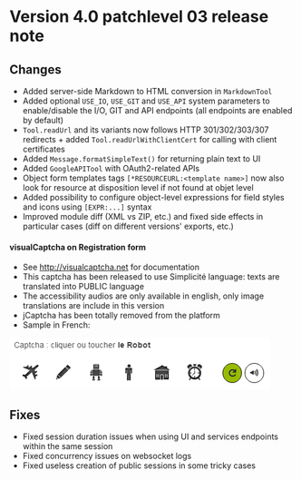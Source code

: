 Version 4.0 patchlevel 03 release note
======================================

Changes
-------

- Added server-side Markdown to HTML conversion in `MarkdownTool`
- Added optional `USE_IO`, `USE_GIT` and `USE_API` system parameters to enable/disable the I/O, GIT and API endpoints (all endpoints are enabled by default)
- `Tool.readUrl` and its variants now follows HTTP 301/302/303/307 redirects + added `Tool.readUrlWithClientCert` for calling with client certificates
- Added `Message.formatSimpleText()` for returning plain text to UI
- Added `GoogleAPITool` with OAuth2-related APIs
- Object form templates tags `[*RESOURCEURL:<template name>]` now also look for resource at disposition level if not found at objet level
- Added possibility to configure object-level expressions for field styles and icons using `[EXPR:...]` syntax
- Improved module diff (XML vs ZIP, etc.) and fixed side effects in particular cases (diff on different versions' exports, etc.)

#### visualCaptcha on Registration form

- See http://visualcaptcha.net for documentation
- This captcha has been released to use Simplicité language: texts are translated into PUBLIC language
- The accessibility audios are only available in english, only image translations are include in this version
- jCaptcha has been totally removed from the platform
- Sample in French:

![visualCaptcha](captcha.png)

Fixes
-----

- Fixed session duration issues when using UI and services endpoints within the same session
- Fixed concurrency issues on websocket logs
- Fixed useless creation of public sessions in some tricky cases
